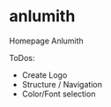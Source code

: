 anlumith
========

Homepage Anlumith


ToDos:

 - Create Logo 
 - Structure / Navigation
 - Color/Font selection
